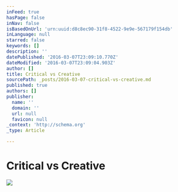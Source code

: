 ```yaml
---
inFeed: true
hasPage: false
inNav: false
isBasedOnUrl: 'urn:uuid:d8c8ec90-31f8-4522-9e9e-567179f154db'
inLanguage: null
starred: false
keywords: []
description: ''
datePublished: '2016-03-07T23:09:10.770Z'
dateModified: '2016-03-07T23:09:04.903Z'
author: []
title: Critical vs Creative
sourcePath: _posts/2016-03-07-critical-vs-creative.md
published: true
authors: []
publisher:
  name: ''
  domain: ''
  url: null
  favicon: null
_context: 'http://schema.org'
_type: Article

---
```

# Critical vs Creative
![](https://the-grid-user-content.s3-us-west-2.amazonaws.com/55bbcc71-2249-4a09-82a5-71fb6025183f.png)